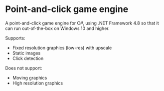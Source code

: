 # Point-and-click game engine

A point-and-click game engine for C#, using .NET Framework 4.8 so that it can run out-of-the-box on Windows 10 and higher.

Supports:

- Fixed resolution graphics (low-res) with upscale
- Static images
- Click detection

Does not support:

- Moving graphics
- High resolution graphics
